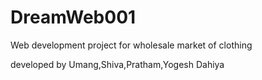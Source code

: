 # DreamWeb001
Web development project for wholesale market of clothing 



developed by Umang,Shiva,Pratham,Yogesh Dahiya
